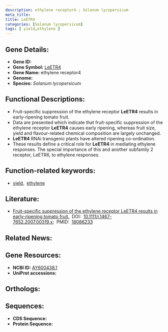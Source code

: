 ```yaml
---
description: ethylene receptor4 ; Solanum lycopersicum
meta_title:
title: LeETR4
categories: [Solanum lycopersicum]
tags: [ yield,ethylene ]
---
```


## Gene Details:
- **Gene ID:** []()
- **Gene Symbol:** <u>LeETR4</u>
- **Gene Name:** ethylene receptor4
- **Genome:** []()
- **Species:** *Solanum lycopersicum*

## Functional Descriptions:
   - Fruit-specific suppression of the ethylene receptor **LeETR4** results in early-ripening tomato fruit.
   - Data are presented which indicate that fruit-specific suppression of the ethylene receptor **LeETR4** causes early ripening, whereas fruit size, yield and flavour-related chemical composition are largely unchanged.
   - **LeETR4** RNAi transgenic plants have altered ripening co-ordination.
   - These results define a critical role for **LeETR4** in mediating ethylene responses. The special importance of this and another subfamily 2 receptor, LeETR6, to ethylene responses.

## Function-related keywords:
   - [yield](/tags/yield/),&nbsp;&nbsp;[ethylene](/tags/ethylene/)

## Literature:
   - [Fruit-specific suppression of the ethylene receptor LeETR4 results in early-ripening tomato fruit.](https://doi.org/10.1111/j.1467-7652.2007.00319.x)&nbsp;&nbsp;DOI:&nbsp;&nbsp;[10.1111/j.1467-7652.2007.00319.x](https://doi.org/10.1111/j.1467-7652.2007.00319.x);&nbsp;&nbsp;PMID:&nbsp;&nbsp;[18086233](https://pubmed.ncbi.nlm.nih.gov/18086233/)

## Related News:

## Gene Resources:
- **NCBI ID:**  [AY600438.1](https://www.ncbi.nlm.nih.gov/gene/?term=AY600438.1)
- **UniProt accessions:**  [](https://www.uniprot.org/uniprotkb//entry)

## Orthologs:

## Sequences:
- **CDS Sequence:**
- **Protein Sequence:**
